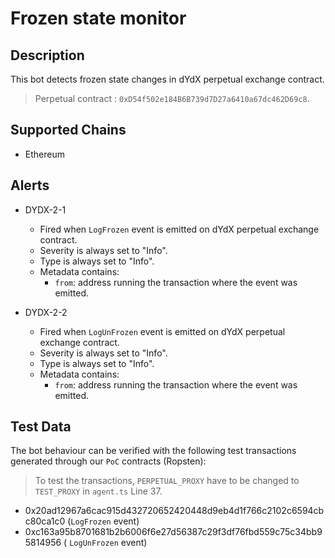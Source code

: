 # Frozen state monitor

## Description

This bot detects frozen state changes in dYdX perpetual exchange contract.

> Perpetual contract : `0xD54f502e184B6B739d7D27a6410a67dc462D69c8`.

## Supported Chains

- Ethereum

## Alerts

- DYDX-2-1

  - Fired when `LogFrozen` event is emitted on dYdX perpetual exchange contract.
  - Severity is always set to "Info".
  - Type is always set to "Info".
  - Metadata contains:
    - `from`: address running the transaction where the event was emitted.

- DYDX-2-2
  - Fired when `LogUnFrozen` event is emitted on dYdX perpetual exchange contract.
  - Severity is always set to "Info".
  - Type is always set to "Info".
  - Metadata contains:
    - `from`: address running the transaction where the event was emitted.

## Test Data

The bot behaviour can be verified with the following test transactions generated through our `PoC` contracts (Ropsten):

> To test the transactions, `PERPETUAL_PROXY` have to be changed to `TEST_PROXY` in `agent.ts` Line 37.

- 0x20ad12967a6cac915d432720652420448d9eb4d1f766c2102c6594cbc80ca1c0 (`LogFrozen` event)
- 0xc163a95b8701681b2b6006f6e27d56387c29f3df76fbd559c75c34bb95814956 ( `LogUnFrozen` event)
